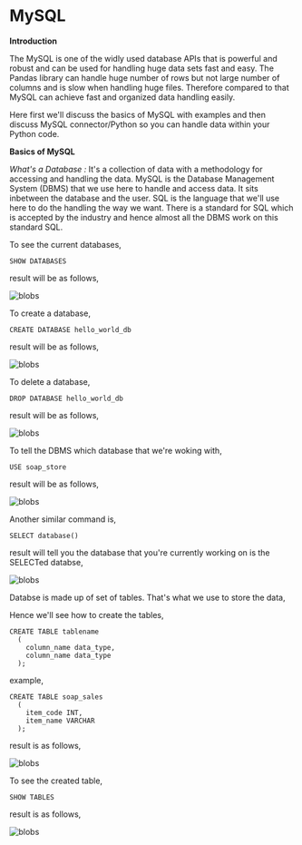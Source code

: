 # MySQL

**Introduction**

The MySQL is one of the widly used database APIs that is powerful and robust and can be used for handling huge data sets fast and easy. The Pandas library can handle huge number of rows but not large number of columns and is slow when handling huge files. Therefore compared to that MySQL can achieve fast and organized data handling easily. 

Here first we'll discuss the basics of MySQL with examples and then discuss MySQL connector/Python so you can handle data within your Python code. 

**Basics of MySQL**

*What's a Database :* It's a collection of data with a methodology for accessing and handling the data. MySQL is the Database Management System (DBMS) that we use here to handle and access data. It sits inbetween the database and the user. SQL is the language that we'll use here to do the handling the way we want. There is a standard for SQL which is accepted by the industry and hence almost all the DBMS work on this standard SQL.

To see the current databases, 

```mysql
SHOW DATABASES
```
result will be as follows,

<img src="Figure_2.png" alt="blobs" class="inline"/>

To create a database, 

```mysql
CREATE DATABASE hello_world_db
```
result will be as follows, 
  
<img src="Figure_2.png" alt="blobs" class="inline"/>

To delete a database, 

```mysql
DROP DATABASE hello_world_db
```
result will be as follows, 

<img src="Figure_2.png" alt="blobs" class="inline"/>

To tell the DBMS which database that we're woking with,

```mysql 
USE soap_store
```
result will be as follows, 

<img src="Figure_2.png" alt="blobs" class="inline"/>

Another similar command is, 

```mysql
SELECT database()
```
result will tell you the database that you're currently working on is the SELECTed databse, 

<img src="Figure_2.png" alt="blobs" class="inline"/>

Databse is made up of set of tables. That's what we use to store the data, 

Hence we'll see how to create the tables, 

```mysql 
CREATE TABLE tablename
  (
    column_name data_type, 
    column_name data_type
  );
```
example, 

```mysql 
CREATE TABLE soap_sales
  (
    item_code INT,
    item_name VARCHAR
  );
```
result is as follows, 

<img src="Figure_2.png" alt="blobs" class="inline"/>
  
To see the created table, 

```mysql 
SHOW TABLES
```

result is as follows, 

<img src="Figure_2.png" alt="blobs" class="inline"/>



